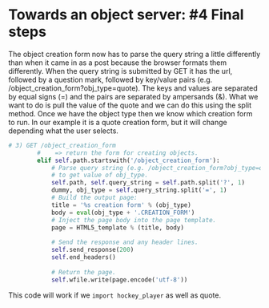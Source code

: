 # Towards an object server: #4 Final steps

The object creation form now has to parse the query string a little
differently than when it came in as a post because the browser formats
them differently. When the query string is submitted by GET it has the
url, followed by a question mark, followed by key/value pairs
(e.g. /object_creation_form?obj_type=quote). The keys and values are
separated by equal signs (=) and the pairs are separated by ampersands
(&). What we want to do is pull the value of the quote and we can do
this using the split method. Once we have the object type then we know
which creation form to run. In our example it is a quote creation form,
but it will change depending what the user selects.

```python
# 3) GET /object_creation_form
        #    => return the form for creating objects.
        elif self.path.startswith('/object_creation_form'):
            # Parse query string (e.g. /object_creation_form?obj_type=quote)
            # to get value of obj_type.
            self.path, self.query_string = self.path.split('?', 1)
            dummy, obj_type = self.query_string.split('=', 1)
            # Build the output page:
            title = '%s creation form' % (obj_type)
            body = eval(obj_type + '.CREATION_FORM')
            # Inject the page body into the page template.
            page = HTML5_template % (title, body)
            
            # Send the response and any header lines.
            self.send_response(200)
            self.end_headers()
            
            # Return the page.
            self.wfile.write(page.encode('utf-8'))
```

This code will work if we `import hockey_player` as well as quote.